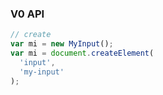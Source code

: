 ### V0 API

```js
// create
var mi = new MyInput();
var mi = document.createElement(
  'input',
  'my-input'
);
```